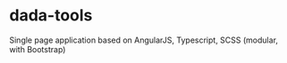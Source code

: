# dada-tools
Single page application based on AngularJS, Typescript, SCSS (modular, with Bootstrap)
